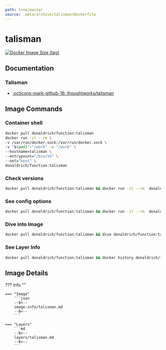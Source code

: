 ```yaml
---
path: tree/master
source: .meta/archive/talisman/Dockerfile
---
```


# talisman

[![Docker Image Size (tag)](https://img.shields.io/docker/image-size/donaldrich/function/talisman?color=blue&label=donaldrich/function:talisman&logo=docker&style=flat-square)](https://hub.docker.com/r/donaldrich/function/talisman)

## Documentation

### Talisman

- [:octicons-mark-github-16: thoughtworks/talisman](https://github.com/thoughtworks/talisman)

## Image Commands

### Container shell

```sh
docker pull donaldrich/function:talisman
docker run -it --rm \
-v /var/run/docker.sock:/var/run/docker.sock \
-v "$(pwd)":"/work" -w "/work" \
--hostname=talisman \
--entrypoint="/bin/sh" \
--net="host" \
donaldrich/function:talisman
```

### Check versions

```sh
docker pull donaldrich/function:talisman && docker run -it --rm  donaldrich/function:talisman validate
```

### See config options

```sh
docker pull donaldrich/function:talisman && docker run -it --rm  donaldrich/function:talisman help
```

### Dive into Image

```sh
docker pull donaldrich/function:talisman && dive donaldrich/function:talisman
```

### See Layer Info

```sh
docker pull donaldrich/function:talisman && docker history donaldrich/function:talisman
```

## Image Details

??? info ""

    === "Image"
        ```json
        --8<--
        image-info/talisman.md
        --8<--
        ```

    === "Layers"
        ```md
        --8<--
        layers/talisman.md
        --8<--
        ```

